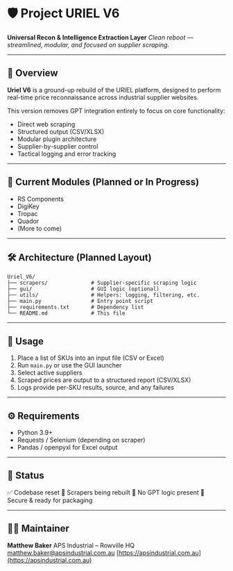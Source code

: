 # 🛡️ Project URIEL V6

**Universal Recon & Intelligence Extraction Layer**
*Clean reboot — streamlined, modular, and focused on supplier scraping.*

---

## 🚀 Overview

**Uriel V6** is a ground-up rebuild of the URIEL platform, designed to perform real-time price reconnaissance across industrial supplier websites.

This version removes GPT integration entirely to focus on core functionality:

* Direct web scraping
* Structured output (CSV/XLSX)
* Modular plugin architecture
* Supplier-by-supplier control
* Tactical logging and error tracking

---

## 🧩 Current Modules (Planned or In Progress)

* RS Components
* DigiKey
* Tropac
* Quador
* (More to come)

---

## 🛠️ Architecture (Planned Layout)

```
Uriel_V6/
├── scrapers/              # Supplier-specific scraping logic
├── gui/                   # GUI logic (optional)
├── utils/                 # Helpers: logging, filtering, etc.
├── main.py                # Entry point script
├── requirements.txt       # Dependency list
└── README.md              # This file
```

---

## 🧪 Usage

1. Place a list of SKUs into an input file (CSV or Excel)
2. Run `main.py` or use the GUI launcher
3. Select active suppliers
4. Scraped prices are output to a structured report (CSV/XLSX)
5. Logs provide per-SKU results, source, and any failures

---

## ⚙️ Requirements

* Python 3.9+
* Requests / Selenium (depending on scraper)
* Pandas / openpyxl for Excel output

---

## 🚧 Status

✅ Codebase reset
🚧 Scrapers being rebuilt
🧼 No GPT logic present
🔐 Secure & ready for packaging

---

## 🧙‍♂️ Maintainer

**Matthew Baker**
APS Industrial – Rowville HQ
[matthew.baker@apsindustrial.com.au](mailto:matthew.baker@apsindustrial.com.au)
[https://apsindustrial.com.au](https://apsindustrial.com.au)
